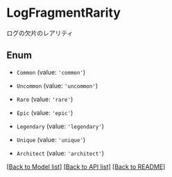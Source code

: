 # LogFragmentRarity

ログの欠片のレアリティ

## Enum

- `Common` (value: `'common'`)

- `Uncommon` (value: `'uncommon'`)

- `Rare` (value: `'rare'`)

- `Epic` (value: `'epic'`)

- `Legendary` (value: `'legendary'`)

- `Unique` (value: `'unique'`)

- `Architect` (value: `'architect'`)

[[Back to Model list]](../README.md#documentation-for-models) [[Back to API list]](../README.md#documentation-for-api-endpoints) [[Back to README]](../README.md)
